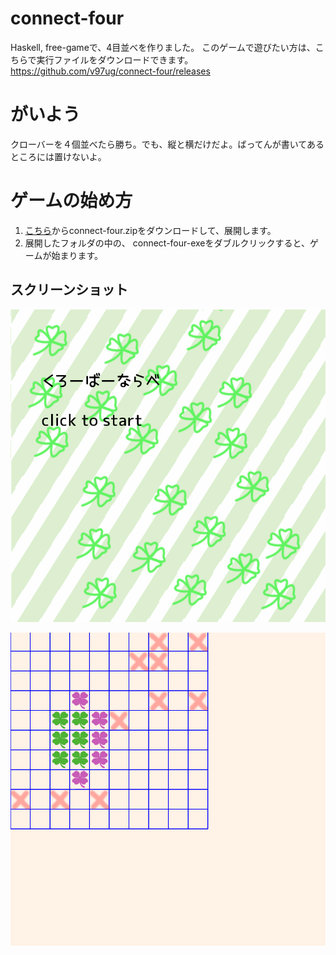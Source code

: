 # connect-four
Haskell, free-gameで、4目並べを作りました。
このゲームで遊びたい方は、こちらで実行ファイルをダウンロードできます。https://github.com/v97ug/connect-four/releases

# がいよう

クローバーを４個並べたら勝ち。でも、縦と横だけだよ。ばってんが書いてあるところには置けないよ。

# ゲームの始め方

1. [こちら](https://github.com/v97ug/connect-four/releases)からconnect-four.zipをダウンロードして、展開します。
2. 展開したフォルダの中の、 connect-four-exeをダブルクリックすると、ゲームが始まります。


## スクリーンショット

![screenshot](screenshot.png)

![screenshot2](screenshot2.png)